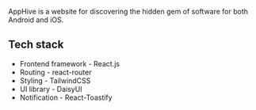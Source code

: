 AppHive is a website for discovering the hidden gem of software for both Android and iOS. 


## Tech stack 

- Frontend framework - React.js
- Routing - react-router
- Styling - TailwindCSS
- UI library - DaisyUI
- Notification - React-Toastify
